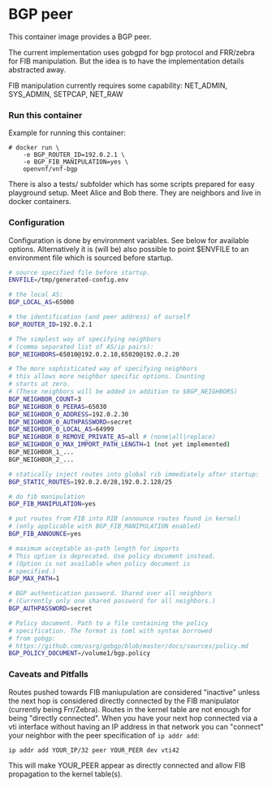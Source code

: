 # BGP peer

This container image provides a BGP peer.

The current implementation uses gobgpd for bgp protocol
and FRR/zebra for FIB manipulation. But the idea is to
have the implementation details abstracted away.

FIB manipulation currently requires some capability:
	NET_ADMIN, SYS_ADMIN, SETPCAP, NET_RAW

### Run this container

Example for running this container:

```
# docker run \
	-e BGP_ROUTER_ID=192.0.2.1 \
	-e BGP_FIB_MANIPULATION=yes \
	openvnf/vnf-bgp
```

There is also a tests/ subfolder which has some scripts 
prepared for easy playground setup. Meet Alice and Bob
there. They are neighbors and live in docker containers.

### Configuration

Configuration is done by environment variables. See below for available options.
Alternatively it is (will be) also possible to point $ENVFILE to an environment file which is sourced before startup.

```sh
# source specified file before startup.
ENVFILE=/tmp/generated-config.env

# the local AS:
BGP_LOCAL_AS=65000

# the identification (and peer address) of ourself
BGP_ROUTER_ID=192.0.2.1

# The simplest way of specifying neighbors
# (comma separated list of AS/ip pairs):
BGP_NEIGHBORS=65010@192.0.2.10,65020@192.0.2.20

# The more sophisticated way of specifying neighbors
# this allows more neighbor specific options. Counting
# starts at zero.
# (These neighbors will be added in addition to $BGP_NEIGHBORS)
BGP_NEIGHBOR_COUNT=3
BGP_NEIGHBOR_0_PEERAS=65030
BGP_NEIGHBOR_0_ADDRESS=192.0.2.30
BGP_NEIGHBOR_0_AUTHPASSWORD=secret
BGP_NEIGHBOR_0_LOCAL_AS=64999
BGP_NEIGHBOR_0_REMOVE_PRIVATE_AS=all # (none|all|replace)
BGP_NEIGHBOR_0_MAX_IMPORT_PATH_LENGTH=1 (not yet implemented)
BGP_NEIGHBOR_1_...
BGP_NEIGHBOR_2_...

# statically inject routes into global rib immediately after startup:
BGP_STATIC_ROUTES=192.0.2.0/28,192.0.2.128/25

# do fib manipulation
BGP_FIB_MANIPULATION=yes

# put routes from FIB into RIB (announce routes found in kernel)
# (only applicable with BGP_FIB_MANIPULATION enabled)
BGP_FIB_ANNOUNCE=yes

# maximum acceptable as-path length for imports
# This option is deprecated. Use policy document instead.
# (Option is not available when policy document is
# specified.)
BGP_MAX_PATH=1

# BGP authentication password. Shared over all neighbors
# (Currently only one shared password for all neighbors.)
BGP_AUTHPASSWORD=secret

# Policy document. Path to a file containing the policy
# specification. The format is toml with syntax borrowed
# from gobgp:
# https://github.com/osrg/gobgp/blob/master/docs/sources/policy.md
BGP_POLICY_DOCUMENT=/volume1/bgp.policy
```

### Caveats and Pitfalls

Routes pushed towards FIB maniupulation are considered "inactive" unless the next hop is considered directly connected by the FIB manipulator (currently being Frr/Zebra). Routes in the kernel table are not enough for being "directly connected". When you have your next hop connected via a vti interface without having an IP address in that network you can "connect" your neighbor with the peer specification of `ip addr add`:

```
ip addr add YOUR_IP/32 peer YOUR_PEER dev vti42
```

This will make YOUR_PEER appear as directly connected and allow FIB propagation to the kernel table(s).
